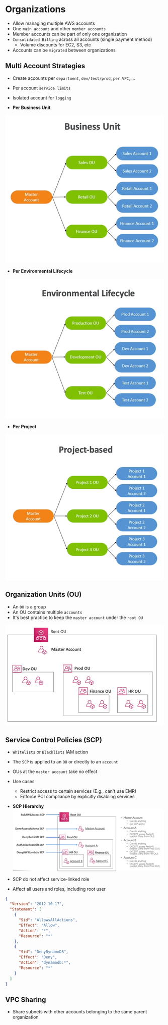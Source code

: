 # Organizations

- Allow managing multiple AWS accounts
- One `main account` and other `member accounts`
- Member accounts can be part of only one organization
- `Consolidated Billing` across all accounts (single payment method)
  - Volume discounts for EC2, S3, etc
- Accounts can be `migrated` between organizations

## Multi Account Strategies

- Create accounts per `department`, `dev/test/prod`, `per VPC`, ...
- Per account `service limits`
- Isolated account for `logging`

- **Per Business Unit**

![Business Unit](../../images/organizations-business-unit.png)

- **Per Environmental Lifecycle**

![Environmental Lifecycle](../../images/organizations-environmental-lifecycle.png)

- **Per Project**

![Project Based](../../images/organizations-project-based.png)

## Organization Units (OU)

- An `OU` is a group
- An OU contains multiple `accounts`
- It's best practice to keep the `master account` under the `root OU`

![Organization Units](../../images/organizations-unit.png)

## Service Control Policies (SCP)

- `Whitelists` or `Blacklists` IAM action
- The `SCP` is applied to an `OU` or directly to an `account`
- OUs at the `master account` take no effect
- Use cases

  - Restrict access to certain services (E.g., can't use EMR)
  - Enforce PCI compliance by explicitly disabling services

- **SCP Hierarchy**
  ![SCP](../../images/organizations-scp.png)

- SCP do not affect service-linked role
- Affect all users and roles, including root user

```json
{
  "Version": "2012-10-17",
  "Statement": [
    {
      "Sid": "AllowsAllActions",
      "Effect": "Allow",
      "Action": "*",
      "Resource": "*"
    },
    {
      "Sid": "DenyDynamoDB",
      "Effect": "Deny",
      "Action": "dynamodb:*",
      "Resource": "*"
    }
  ]
}
```

## VPC Sharing

- Share subnets with other accounts belonging to the same parent organization
